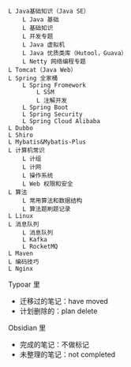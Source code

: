 
```
L Java基础知识（Java SE）
	L Java 基础
	L 基础知识
	L 并发专题
	L Java 虚拟机
	L Java 优质类库（Hutool，Guava）
	L Netty 网络编程专题
L Tomcat（Java Web）
L Spring 全家桶
	L Spring Fromework
		L SSM
		L 注解开发
	L Spring Boot
	L Spring Security
	L Spring Cloud Alibaba
L Dubbo
L Shiro
L Mybatis&Mybatis-Plus
L 计算机常识
	L 计组
	L 计网  
	L 操作系统
	L Web 权限和安全
L 算法
	L 常用算法和数据结构
	L 算法题刷题记录
L Linux
L 消息队列
	L 消息队列
	L Kafka
	L RocketMQ
L Maven
L 编码技巧
L Nginx
```

Typoar 里

- 迁移过的笔记：have moved
- 计划删除的：plan delete

Obsidian 里

- 完成的笔记：不做标记
- 未整理的笔记：not completed


